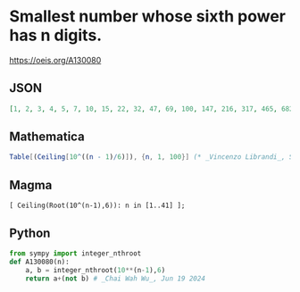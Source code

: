 # Smallest number whose sixth power has n digits\.
https://oeis.org/A130080
## JSON
```JSON
[1, 2, 3, 4, 5, 7, 10, 15, 22, 32, 47, 69, 100, 147, 216, 317, 465, 682, 1000, 1468, 2155, 3163, 4642, 6813, 10000, 14678, 21545, 31623, 46416, 68130, 100000, 146780, 215444, 316228, 464159, 681293, 1000000, 1467800, 2154435, 3162278, 4641589]
```
## Mathematica
```Mathematica
Table[(Ceiling[10^((n - 1)/6)]), {n, 1, 100}] (* _Vincenzo Librandi_, Sep 20 2013 *)
```
## Magma
```Magma
[ Ceiling(Root(10^(n-1),6)): n in [1..41] ];
```
## Python
```Python
from sympy import integer_nthroot
def A130080(n):
    a, b = integer_nthroot(10**(n-1),6)
    return a+(not b) # _Chai Wah Wu_, Jun 19 2024
```
